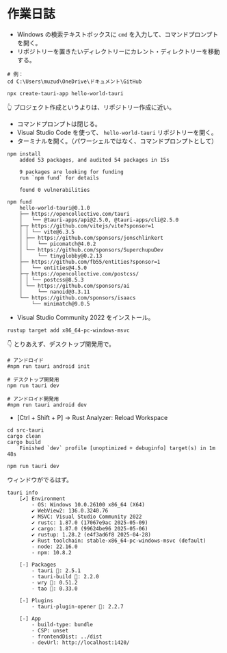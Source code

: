 # 作業日誌

* Windows の検索テキストボックスに `cmd` を入力して、コマンドプロンプトを開く。
* リポジトリーを置きたいディレクトリーにカレント・ディレクトリーを移動する。

```shell
# 例：
cd C:\Users\muzud\OneDrive\ドキュメント\GitHub
```

```shell
npx create-tauri-app hello-world-tauri
```

👆 プロジェクト作成というよりは、リポジトリー作成に近い。  

* コマンドプロンプトは閉じる。
* Visual Studio Code を使って、 `hello-world-tauri` リポジトリーを開く。
* ターミナルを開く。（パワーシェルではなく、コマンドプロンプトとして）

```shell
npm install
    added 53 packages, and audited 54 packages in 15s

    9 packages are looking for funding
    run `npm fund` for details

    found 0 vulnerabilities

npm fund
    hello-world-tauri@0.1.0
    ├── https://opencollective.com/tauri
    │   └── @tauri-apps/api@2.5.0, @tauri-apps/cli@2.5.0
    ├─┬ https://github.com/vitejs/vite?sponsor=1
    │ │ └── vite@6.3.5
    │ ├── https://github.com/sponsors/jonschlinkert
    │ │   └── picomatch@4.0.2
    │ └── https://github.com/sponsors/SuperchupuDev
    │     └── tinyglobby@0.2.13
    ├── https://github.com/fb55/entities?sponsor=1
    │   └── entities@4.5.0
    ├─┬ https://opencollective.com/postcss/
    │ │ └── postcss@8.5.3
    │ └── https://github.com/sponsors/ai
    │     └── nanoid@3.3.11
    └── https://github.com/sponsors/isaacs
        └── minimatch@9.0.5
```

* Visual Studio Community 2022 をインストール。

```shell
rustup target add x86_64-pc-windows-msvc
```

👇 とりあえず、デスクトップ開発用で。  

```shell
# アンドロイド
#npm run tauri android init

# デスクトップ開発用
npm run tauri dev

# アンドロイド開発用
#npm run tauri android dev
```

* [Ctrl + Shift + P] → Rust Analyzer: Reload Workspace

```shell
cd src-tauri
cargo clean
cargo build
    Finished `dev` profile [unoptimized + debuginfo] target(s) in 1m 48s
```

```
npm run tauri dev
```

ウィンドウがでるはず。  

```shell
tauri info
    [✔] Environment
        - OS: Windows 10.0.26100 x86_64 (X64)
        ✔ WebView2: 136.0.3240.76
        ✔ MSVC: Visual Studio Community 2022
        ✔ rustc: 1.87.0 (17067e9ac 2025-05-09)
        ✔ cargo: 1.87.0 (99624be96 2025-05-06)
        ✔ rustup: 1.28.2 (e4f3ad6f8 2025-04-28)
        ✔ Rust toolchain: stable-x86_64-pc-windows-msvc (default)
        - node: 22.16.0
        - npm: 10.8.2

    [-] Packages
        - tauri 🦀: 2.5.1
        - tauri-build 🦀: 2.2.0
        - wry 🦀: 0.51.2
        - tao 🦀: 0.33.0

    [-] Plugins
        - tauri-plugin-opener 🦀: 2.2.7

    [-] App
        - build-type: bundle
        - CSP: unset
        - frontendDist: ../dist
        - devUrl: http://localhost:1420/
```
